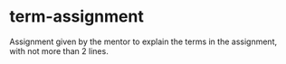 # term-assignment

Assignment given by the mentor to explain the terms in the assignment, with not more than 2 lines.
